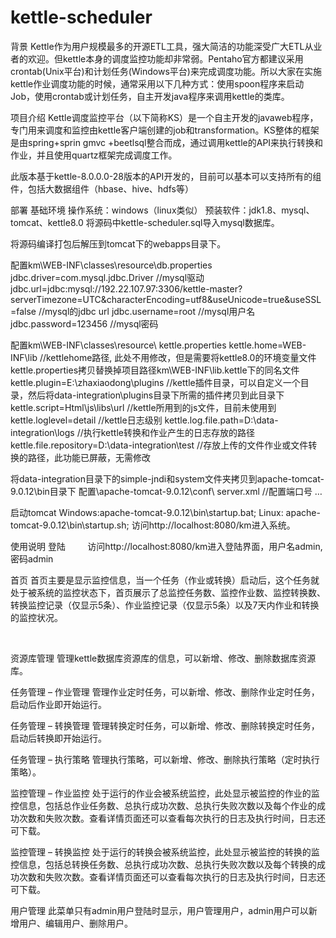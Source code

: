 # kettle-scheduler
背景
Kettle作为用户规模最多的开源ETL工具，强大简洁的功能深受广大ETL从业者的欢迎。但kettle本身的调度监控功能却非常弱。Pentaho官方都建议采用crontab(Unix平台)和计划任务(Windows平台)来完成调度功能。所以大家在实施kettle作业调度功能的时候，通常采用以下几种方式：使用spoon程序来启动Job，使用crontab或计划任务，自主开发java程序来调用kettle的类库。

项目介绍
Kettle调度监控平台（以下简称KS）是一个自主开发的javaweb程序，专门用来调度和监控由kettle客户端创建的job和transformation。KS整体的框架是由spring+sprin gmvc +beetlsql整合而成，通过调用kettle的API来执行转换和作业，并且使用quartz框架完成调度工作。

此版本基于kettle-8.0.0.0-28版本的API开发的，目前可以基本可以支持所有的组件，包括大数据组件（hbase、hive、hdfs等）

部署
基础环境
操作系统：windows（linux类似）
预装软件：jdk1.8、mysql、tomcat、kettle8.0
将源码中kettle-scheduler.sql导入mysql数据库。


将源码编译打包后解压到tomcat下的webapps目录下。


配置km\WEB-INF\classes\resource\db.properties
jdbc.driver=com.mysql.jdbc.Driver   //mysql驱动
jdbc.url=jdbc:mysql://192.22.107.97:3306/kettle-master?serverTimezone=UTC&characterEncoding=utf8&useUnicode=true&useSSL=false   //mysql的jdbc url
jdbc.username=root  //mysql用户名
jdbc.password=123456   //mysql密码


配置km\WEB-INF\classes\resource\ kettle.properties
kettle.home=WEB-INF\\lib   //kettlehome路径, 此处不用修改，但是需要将kettle8.0的环境变量文件kettle.properties拷贝替换掉项目路径km\WEB-INF\lib\.kettle下的同名文件
kettle.plugin=E:\\zhaxiaodong\\plugins   //kettle插件目录，可以自定义一个目录，然后将data-integration\plugins目录下所需的插件拷贝到此目录下
kettle.script=Html\\js\\libs\\url   //kettle所用到的js文件，目前未使用到
kettle.loglevel=detail      //kettle日志级别
kettle.log.file.path=D:\\data-integration\\logs  //执行kettle转换和作业产生的日志存放的路径
kettle.file.repository=D:\\data-integration\\test   //存放上传的文件作业或文件转换的路径，此功能已屏蔽，无需修改



将data-integration目录下的simple-jndi和system文件夹拷贝到apache-tomcat-9.0.12\bin目录下
配置\apache-tomcat-9.0.12\conf\ server.xml
<Connector port="8080" protocol="HTTP/1.1" connectionTimeout="20000" redirectPort="8443" />    //配置端口号
<Host name="localhost"  appBase="webapps" unpackWARs="true" autoDeploy="true">
<Context path="/km" docBase="/km"  reloadable ="true" debug="0" privileged="true"> </Context> 
… 
</Host>

启动tomcat
Windows:apache-tomcat-9.0.12\bin\startup.bat;
Linux: apache-tomcat-9.0.12\bin\startup.sh;
访问http://localhost:8080/km进入系统。


使用说明
登陆
        访问http://localhost:8080/km进入登陆界面，用户名admin,密码admin




首页
首页主要是显示监控信息，当一个任务（作业或转换）启动后，这个任务就处于被系统的监控状态下，首页展示了总监控任务数、监控作业数、监控转换数、转换监控记录（仅显示5条）、作业监控记录（仅显示5条）以及7天内作业和转换的监控状况。

 

资源库管理
管理kettle数据库资源库的信息，可以新增、修改、删除数据库资源库。



任务管理 – 作业管理
管理作业定时任务，可以新增、修改、删除作业定时任务，启动后作业即开始运行。



任务管理 – 转换管理
管理转换定时任务，可以新增、修改、删除转换定时任务，启动后转换即开始运行。



任务管理 – 执行策略
管理执行策略，可以新增、修改、删除执行策略（定时执行策略）。



监控管理 – 作业监控
处于运行的作业会被系统监控，此处显示被监控的作业的监控信息，包括总作业任务数、总执行成功次数、总执行失败次数以及每个作业的成功次数和失败次数。查看详情页面还可以查看每次执行的日志及执行时间，日志还可下载。



监控管理 – 转换监控
处于运行的转换会被系统监控，此处显示被监控的转换的监控信息，包括总转换任务数、总执行成功次数、总执行失败次数以及每个转换的成功次数和失败次数。查看详情页面还可以查看每次执行的日志及执行时间，日志还可下载。



用户管理
此菜单只有admin用户登陆时显示，用户管理用户，admin用户可以新增用户、编辑用户、删除用户。


